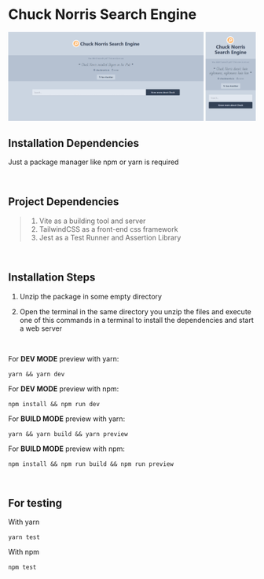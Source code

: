 # Chuck Norris Search Engine

<img src="screenshots/screenshot-desktop-mobile.png" />

## Installation Dependencies

Just a package manager like npm or yarn is required

<br />

## Project Dependencies

> 1. Vite as a building tool and server
> 2. TailwindCSS as a front-end css framework
> 3. Jest as a Test Runner and Assertion Library

<br />

## Installation Steps
1. Unzip the package in some empty directory

2. Open the terminal in the same directory you unzip the files and execute one of this commands in a terminal to install the dependencies and start a web server

<br />

For <strong>DEV MODE</strong> preview with yarn:
```
yarn && yarn dev
```
For <strong>DEV MODE</strong> preview with npm:
```
npm install && npm run dev
```
For <strong>BUILD MODE</strong> preview with yarn:
```
yarn && yarn build && yarn preview
```
For <strong>BUILD MODE</strong> preview with npm:
```
npm install && npm run build && npm run preview
```
<br />

## For testing

With yarn

```
yarn test
```

With npm

```
npm test
```
